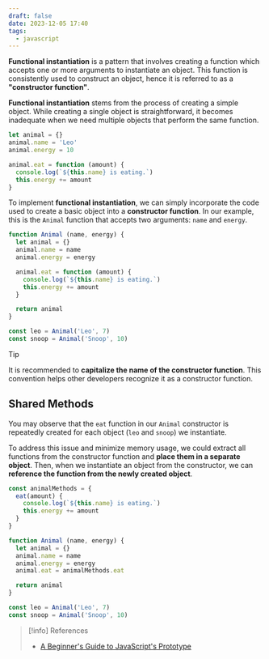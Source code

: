 ```yaml
---
draft: false
date: 2023-12-05 17:40
tags:
  - javascript
---
```


**Functional instantiation** is a pattern that involves creating a function which accepts one or more arguments to instantiate an object. This function is consistently used to construct an object, hence it is referred to as a **"constructor function"**. 

**Functional instantiation** stems from the process of creating a simple object. While creating a single object is straightforward, it becomes inadequate when we need multiple objects that perform the same function.

```js title='creating a simple object'
let animal = {}
animal.name = 'Leo'
animal.energy = 10

animal.eat = function (amount) {
  console.log(`${this.name} is eating.`)
  this.energy += amount
}
```

To implement **functional instantiation**, we can simply incorporate the code used to create a basic object into a **constructor function**. In our example, this is the `Animal` function that accepts two arguments: `name` and `energy`.

```js title='functional instantiation'
function Animal (name, energy) {
  let animal = {}
  animal.name = name
  animal.energy = energy

  animal.eat = function (amount) {
    console.log(`${this.name} is eating.`)
    this.energy += amount
  }

  return animal
}

const leo = Animal('Leo', 7)
const snoop = Animal('Snoop', 10)
```

> [!tip]
> It is recommended to **capitalize the name of the constructor function**. This convention helps other developers recognize it as a constructor function.

## Shared Methods
You may observe that the `eat` function in our `Animal` constructor is repeatedly created for each object (`leo` and `snoop`) we instantiate. 

To address this issue and minimize memory usage, we could extract all functions from the constructor function and **place them in a separate object**. Then, when we instantiate an object from the constructor, we can **reference the function from the newly created object**.

```js
const animalMethods = {
  eat(amount) {
	console.log(`${this.name} is eating.`)
	this.energy += amount
  }
}

function Animal (name, energy) {
  let animal = {}
  animal.name = name
  animal.energy = energy
  animal.eat = animalMethods.eat

  return animal
}

const leo = Animal('Leo', 7)
const snoop = Animal('Snoop', 10)
```

> [!info] References
> - [A Beginner's Guide to JavaScript's Prototype](https://ui.dev/beginners-guide-to-javascript-prototype)
